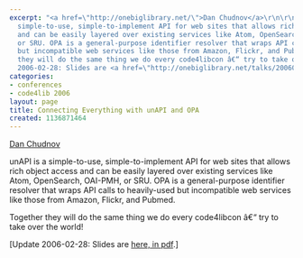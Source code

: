 ```yaml
---
excerpt: "<a href=\"http://onebiglibrary.net/\">Dan Chudnov</a>\r\n\r\nunAPI is a
  simple-to-use, simple-to-implement API for web sites that allows rich object access
  and can be easily layered over existing services like Atom, OpenSearch, OAI-PMH,
  or SRU. OPA is a general-purpose identifier resolver that wraps API calls to heavily-used
  but incompatible web services like those from Amazon, Flickr, and Pubmed.\r\n\r\nTogether
  they will do the same thing we do every code4libcon â€“ try to take over the world!\r\n\r\n[Update
  2006-02-28: Slides are <a href=\"http://onebiglibrary.net/talks/20060216-code4lib-unapi-and-opa\">he"
categories:
- conferences
- code4lib 2006
layout: page
title: Connecting Everything with unAPI and OPA
created: 1136871464
---
```

<a href="http://onebiglibrary.net/">Dan Chudnov</a>

unAPI is a simple-to-use, simple-to-implement API for web sites that allows rich object access and can be easily layered over existing services like Atom, OpenSearch, OAI-PMH, or SRU. OPA is a general-purpose identifier resolver that wraps API calls to heavily-used but incompatible web services like those from Amazon, Flickr, and Pubmed.

Together they will do the same thing we do every code4libcon â€“ try to take over the world!

[Update 2006-02-28: Slides are <a href="http://onebiglibrary.net/talks/20060216-code4lib-unapi-and-opa">here, in pdf</a>.]

